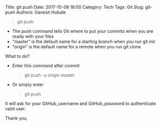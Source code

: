 Title: git push
Date: 2017-10-08 18:00
Category: Tech
Tags: Git
Slug: git-push
Authors: Ganesh Hubale
> git push

*   The push command tells Git where to put your commits when you are ready with your files
*   “master” is the default name for a starting branch when you run git init
*   “origin” is the default name for a remote when you run git clone

What to do?

*   Enter this command after commit

    > git push -u origin master

*   Or simply enter

    > git push

It will ask for your GitHub_username and GitHub_password to authenticate valid user.

Thank you,

